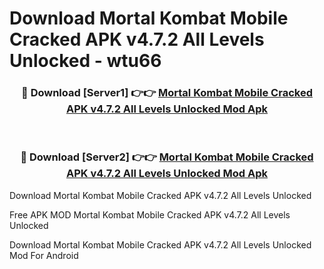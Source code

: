 # Download Mortal Kombat Mobile Cracked APK v4.7.2 All Levels Unlocked - wtu66



<div align="center">
<h3>🔴 Download [Server1] 👉👉 <a href="https://momento.my/?title=Mortal_Kombat_Mobile_Cracked_APK_v4.7.2_All_Levels_Unlocked">Mortal Kombat Mobile Cracked APK v4.7.2 All Levels Unlocked Mod Apk</a></h3><br>

<h3>🔴 Download [Server2] 👉👉 <a href="https://momento.my/?title=Mortal_Kombat_Mobile_Cracked_APK_v4.7.2_All_Levels_Unlocked">Mortal Kombat Mobile Cracked APK v4.7.2 All Levels Unlocked Mod Apk</a></h3>
</div>



Download Mortal Kombat Mobile Cracked APK v4.7.2 All Levels Unlocked 

Free APK MOD Mortal Kombat Mobile Cracked APK v4.7.2 All Levels Unlocked 

Download Mortal Kombat Mobile Cracked APK v4.7.2 All Levels Unlocked Mod For Android
